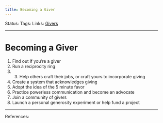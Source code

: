 ```yaml
---
title: Becoming a Giver
---
```

Status:
Tags:
Links: [Givers](out/givers.md)
___
# Becoming a Giver
1.  Find out if you’re a giver
2.  Run a reciprocity ring
3.  3.  Help others craft their jobs, or craft yours to incorporate giving
4.  Create a system that acknowledges giving
5.  Adopt the idea of the 5 minute favor
6.  Practice powerless communication and become an advocate
7.  Join a community of givers
8.  Launch a personal generosity experiment or help fund a project
___
References: